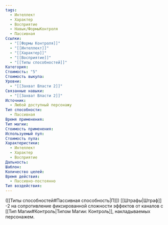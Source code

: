 ```yaml
---
tags:
  - Интеллект
  - Характер
  - Восприятие
  - Навык/ФормыКонтроля
  - Пассивная
Ссылки:
  - "[[Формы Контроля]]"
  - "[[Интеллект]]"
  - "[[Характер]]"
  - "[[Восприятие]]"
  - "[[Типы способностей]]"
Категория: 
Стоимость: "5"
Стоимость выкупа: 
Уровни:
  - "[[Захват Власти 2]]"
Связанные навыки:
  - "[[Захват Власти 2]]"
Источник:
  - Любой доступный персонажу
Тип способности:
  - Пассивная
Время применения: 
Тип магии: 
Стоимость применения: 
Используемый пул: 
Стоимость пула: 
Характеристики:
  - Интеллект
  - Характер
  - Восприятие
Дальность: 
Шаблон: 
Количество целей: 
Время действия:
  - Пассивно-постоянно
Тип воздействия:
---
```

([[Типы способностей#Пассивная способность|П]]) [[Штрафы|Штраф]] -2 на сопротивление фиксированной сложности эффектов от каналов с [[Тип Магии#Контроль|Типом Магии: Контроль]], накладываемых персонажем.